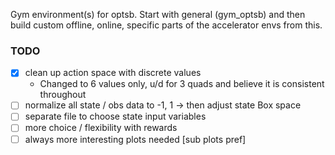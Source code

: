 Gym environment(s) for optsb. Start with general (gym_optsb) and then build custom offline, online, specific parts of the accelerator envs from this.

### TODO
 - [X] clean up action space with discrete values
    - Changed to 6 values only, u/d for 3 quads and believe it is consistent throughout
 - [ ] normalize all state / obs data to -1, 1 -> then adjust state Box space
 - [ ] separate file to choose state input variables
 - [ ] more choice / flexibility with rewards
 - [ ] always more interesting plots needed [sub plots pref]